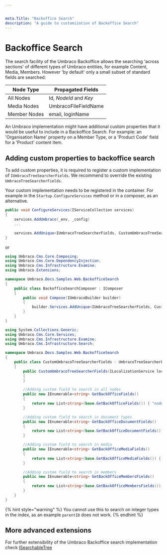 ```yaml
---


meta.Title: "Backoffice Search"
description: "A guide to customization of Backoffice Search"
---
```


# Backoffice Search

The search facility of the Umbraco Backoffice allows the searching 'across sections' of different types of Umbraco entities, for example Content, Media, Members. However 'by default' only a small subset of standard fields are searched:

| Node Type    | Propagated Fields      |
| ------------ | ---------------------- |
| All Nodes    | Id, _NodeId_ and _Key_ |
| Media Nodes  | UmbracoFileFieldName   |
| Member Nodes | email, loginName       |

An Umbraco implementation might have additional custom properties that it would be useful to include in a Backoffice Search. For example: an 'Organisation Name' property on a Member Type, or a 'Product Code' field for a 'Product' content item.

## Adding custom properties to backoffice search

To add custom properties, it is required to register a custom implementation of `IUmbracoTreeSearcherFields`. We recommend to override the existing `UmbracoTreeSearcherFields`.

Your custom implementation needs to be registered in the container. For example in the `Startup.ConfigureServices` method or in a composer, as an alternative.

```csharp
public void ConfigureServices(IServiceCollection services)
{
    services.AddUmbraco(_env, _config)
    ...

    services.AddUnique<IUmbracoTreeSearcherFields, CustomUmbracoTreeSearcherFields>();
}
```

or

```csharp
using Umbraco.Cms.Core.Composing;
using Umbraco.Cms.Core.DependencyInjection;
using Umbraco.Cms.Infrastructure.Examine;
using Umbraco.Extensions;

namespace Umbraco.Docs.Samples.Web.BackofficeSearch
{
    public class BackofficeSearchComposer : IComposer
    {
        public void Compose(IUmbracoBuilder builder)
        {
            builder.Services.AddUnique<IUmbracoTreeSearcherFields, CustomUmbracoTreeSearcherFields>();
        }
    }
}
```

```csharp
using System.Collections.Generic;
using Umbraco.Cms.Core.Services;
using Umbraco.Cms.Infrastructure.Examine;
using Umbraco.Cms.Infrastructure.Search;

namespace Umbraco.Docs.Samples.Web.BackofficeSearch
{
    public class CustomUmbracoTreeSearcherFields : UmbracoTreeSearcherFields, IUmbracoTreeSearcherFields
    {
        public CustomUmbracoTreeSearcherFields(ILocalizationService localizationService) : base(localizationService)
        {
        }

        //Adding custom field to search in all nodes
        public new IEnumerable<string> GetBackOfficeFields()
        {
            return new List<string>(base.GetBackOfficeFields()) { "nodeType" };
        }

        //Adding custom field to search in document types
        public new IEnumerable<string> GetBackOfficeDocumentFields()
        {
            return new List<string>(base.GetBackOfficeDocumentFields()) { "nodeType" };
        }

        //Adding custom field to search in media
        public new IEnumerable<string> GetBackOfficeMediaFields()
        {
            return new List<string>(base.GetBackOfficeMediaFields()) { "nodeType" };
        }

        //Adding custom field to search in members
        public new IEnumerable<string> GetBackOfficeMembersFields()
        {
            return new List<string>(base.GetBackOfficeMembersFields()) { "nodeType" };
        }
    }
}
```

{% hint style="warning" %}
You cannot use this to search on integer types in the index, as an example `parentID` does not work.
{% endhint %}

## More advanced extensions

For further extensibility of the Umbraco Backoffice search implementation check [ISearchableTree](section-trees/searchable-trees.md)
